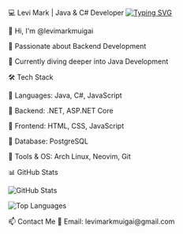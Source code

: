 💻 Levi Mark | Java & C# Developer
<a href="https://git.io/typing-svg"><img src="https://readme-typing-svg.demolab.com?font=Fira+Code&pause=1000&color=FFAA3D&width=435&lines=FullstackRookie+;Java%2FC%23+Developer" alt="Typing SVG" /></a>

👋 Hi, I'm @levimarkmuigai

👀 Passionate about Backend Development

🌱 Currently diving deeper into Java Development

🛠 Tech Stack

🔹 Languages: Java, C#, JavaScript

🔹 Backend: .NET, ASP.NET Core

🔹 Frontend: HTML, CSS, JavaScript

🔹 Database: PostgreSQL

🔹 Tools & OS: Arch Linux, Neovim, Git

📊 GitHub Stats
<p align="left"> <img src="https://github-readme-stats.vercel.app/api?username=levimarkmuigai&show_icons=true&theme=great-gatsby" alt="GitHub Stats" /> </p> <p align="left"> <img src="https://github-readme-stats.vercel.app/api/top-langs?username=levimarkmuigai&show_icons=true&layout=compact&theme=dark" alt="Top Languages" /> </p>
📫 Contact Me
📧 Email: levimarkmuigai@gmail.com
